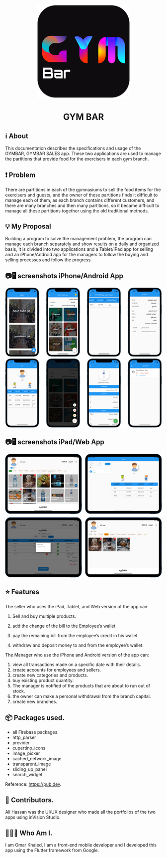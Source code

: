 <p align="center">
  <img src="readme-assets/gymbar-logo.png" width="300" height="300">
</p>
<h1 align="center">GYM BAR</h1>

<h2 align="left">ℹ️ About</h2>

This documentation describes the specifications and usage of the GYMBAR, GYMBAR SALES app. These two applications are used to manage the partitions that provide food for the exercisers in each gym branch.




## ❗️ Problem
There are partitions in each of the gymnasiums to sell the food items for the exercisers and guests, and the owner of these partitions finds it difficult to manage each of them, as each branch contains different customers, and there are many branches and then many partitions, so it became difficult to manage all these partitions together using the old traditional methods.




## 💡 My Proposal
Building a program to solve the management problem, the program can manage each branch separately and show results on a daily and organized basis, It is divided into two applications and a Tablet/iPad app for selling and an iPhone/Android app for the managers to follow the buying and selling processes and follow the progress.



## 📷🖥 screenshots iPhone/Android App

![](readme-assets/gymbar-screenshot-iphone.png)



## 📷🖥 screenshots iPad/Web App

![](readme-assets/gymbar-screenshot-ipad.png)



## ⭐️ Features

The seller who uses the iPad, Tablet, and Web version of the app can:

1. Sell and buy multiple products.

2. add the change of the bill to the Employee’s wallet

3. pay the remaining bill from the employee’s credit in his wallet

4. withdraw and deposit money to and from the employee’s wallet.

   

The Manager who use the iPhone and Android version of the app can:

1. view all transactions made on a specific date with their details.
2. create accounts for employees and sellers.
3. create new categories and products.
4. buy existing product quantity.
5. The manager is notified of the products that are about to run out of stock.
6. the owner can make a personal withdrawal from the branch capital.
7. create new branches.



## 📦 Packages used.

- all Firebase packages.
- http_parser
- provider
- cupertino_icons
- image_picker
- cached_network_image
- transparent_image
- sliding_up_panel
- search_widget

Reference: https://pub.dev.



## 🤝 Contributors.

Ali Hassan was the UI/UX designer who made all the portfolios of the two apps using inVision Studio.



## 👨🏽‍💻 Who Am I.

I am Omar Khaled, I am a front-end mobile developer and I developed this app using the Flutter framework from Google.
